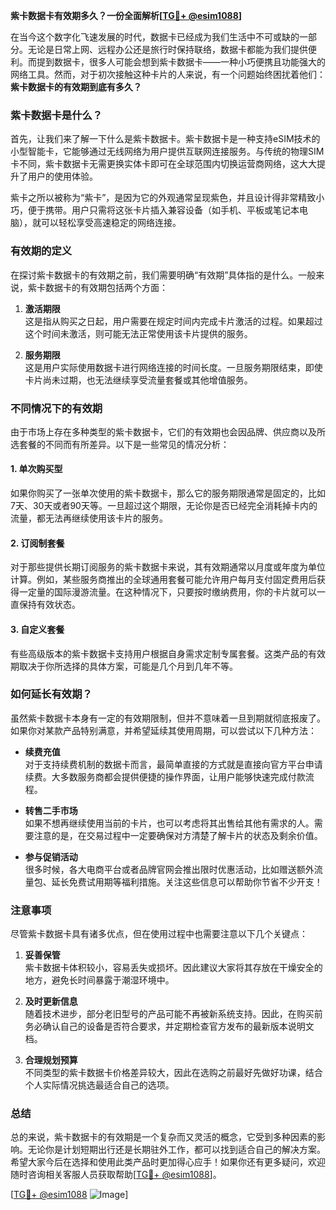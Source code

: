 **紫卡数据卡有效期多久？一份全面解析[[TG💪+ @esim1088](https://t.me/s/esim1088)]**

在当今这个数字化飞速发展的时代，数据卡已经成为我们生活中不可或缺的一部分。无论是日常上网、远程办公还是旅行时保持联络，数据卡都能为我们提供便利。而提到数据卡，很多人可能会想到紫卡数据卡——一种小巧便携且功能强大的网络工具。然而，对于初次接触这种卡片的人来说，有一个问题始终困扰着他们：**紫卡数据卡的有效期到底有多久？**

### 紫卡数据卡是什么？

首先，让我们来了解一下什么是紫卡数据卡。紫卡数据卡是一种支持eSIM技术的小型智能卡，它能够通过无线网络为用户提供互联网连接服务。与传统的物理SIM卡不同，紫卡数据卡无需更换实体卡即可在全球范围内切换运营商网络，这大大提升了用户的使用体验。

紫卡之所以被称为“紫卡”，是因为它的外观通常呈现紫色，并且设计得非常精致小巧，便于携带。用户只需将这张卡片插入兼容设备（如手机、平板或笔记本电脑），就可以轻松享受高速稳定的网络连接。

### 有效期的定义

在探讨紫卡数据卡的有效期之前，我们需要明确“有效期”具体指的是什么。一般来说，紫卡数据卡的有效期包括两个方面：

1. **激活期限**  
   这是指从购买之日起，用户需要在规定时间内完成卡片激活的过程。如果超过这个时间未激活，则可能无法正常使用该卡片提供的服务。

2. **服务期限**  
   这是用户实际使用数据卡进行网络连接的时间长度。一旦服务期限结束，即使卡片尚未过期，也无法继续享受流量套餐或其他增值服务。

### 不同情况下的有效期

由于市场上存在多种类型的紫卡数据卡，它们的有效期也会因品牌、供应商以及所选套餐的不同而有所差异。以下是一些常见的情况分析：

#### 1. 单次购买型
如果你购买了一张单次使用的紫卡数据卡，那么它的服务期限通常是固定的，比如7天、30天或者90天等。一旦超过这个期限，无论你是否已经完全消耗掉卡内的流量，都无法再继续使用该卡片的服务。

#### 2. 订阅制套餐
对于那些提供长期订阅服务的紫卡数据卡来说，其有效期通常以月度或年度为单位计算。例如，某些服务商推出的全球通用套餐可能允许用户每月支付固定费用后获得一定量的国际漫游流量。在这种情况下，只要按时缴纳费用，你的卡片就可以一直保持有效状态。

#### 3. 自定义套餐
有些高级版本的紫卡数据卡支持用户根据自身需求定制专属套餐。这类产品的有效期取决于你所选择的具体方案，可能是几个月到几年不等。

### 如何延长有效期？

虽然紫卡数据卡本身有一定的有效期限制，但并不意味着一旦到期就彻底报废了。如果你对某款产品特别满意，并希望延续其使用周期，可以尝试以下几种方法：

- **续费充值**  
  对于支持续费机制的数据卡而言，最简单直接的方式就是直接向官方平台申请续费。大多数服务商都会提供便捷的操作界面，让用户能够快速完成付款流程。
  
- **转售二手市场**  
  如果不想再继续使用当前的卡片，也可以考虑将其出售给其他有需求的人。需要注意的是，在交易过程中一定要确保对方清楚了解卡片的状态及剩余价值。

- **参与促销活动**  
  很多时候，各大电商平台或者品牌官网会推出限时优惠活动，比如赠送额外流量包、延长免费试用期等福利措施。关注这些信息可以帮助你节省不少开支！

### 注意事项

尽管紫卡数据卡具有诸多优点，但在使用过程中也需要注意以下几个关键点：

1. **妥善保管**  
   紫卡数据卡体积较小，容易丢失或损坏。因此建议大家将其存放在干燥安全的地方，避免长时间暴露于潮湿环境中。

2. **及时更新信息**  
   随着技术进步，部分老旧型号的产品可能不再被新系统支持。因此，在购买前务必确认自己的设备是否符合要求，并定期检查官方发布的最新版本说明文档。

3. **合理规划预算**  
   不同类型的紫卡数据卡价格差异较大，因此在选购之前最好先做好功课，结合个人实际情况挑选最适合自己的选项。

### 总结

总的来说，紫卡数据卡的有效期是一个复杂而又灵活的概念，它受到多种因素的影响。无论你是计划短期出行还是长期驻外工作，都可以找到适合自己的解决方案。希望大家今后在选择和使用此类产品时更加得心应手！如果你还有更多疑问，欢迎随时咨询相关客服人员获取帮助[[TG💪+ @esim1088](https://t.me/s/esim1088)]。

[[TG💪+ @esim1088](https://t.me/s/esim1088) ![Image](https://i.postimg.cc/4NQfJmqS/Snipaste-2025-05-13-00-14-12.png)]